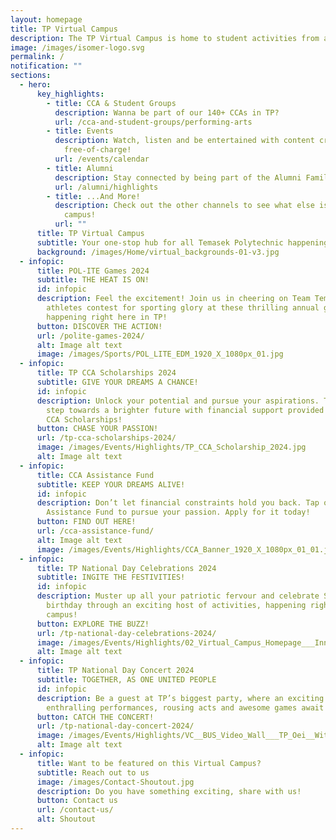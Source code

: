 ```yaml
---
layout: homepage
title: TP Virtual Campus
description: The TP Virtual Campus is home to student activities from all across TP!
image: /images/isomer-logo.svg
permalink: /
notification: ""
sections:
  - hero:
      key_highlights:
        - title: CCA & Student Groups
          description: Wanna be part of our 140+ CCAs in TP?
          url: /cca-and-student-groups/performing-arts
        - title: Events
          description: Watch, listen and be entertained with content created by TP,
            free-of-charge!
          url: /events/calendar
        - title: Alumni
          description: Stay connected by being part of the Alumni Family!
          url: /alumni/highlights
        - title: ...And More!
          description: Check out the other channels to see what else is happening around
            campus!
          url: ""
      title: TP Virtual Campus
      subtitle: Your one-stop hub for all Temasek Polytechnic happenings
      background: /images/Home/virtual_backgrounds-01-v3.jpg
  - infopic:
      title: POL-ITE Games 2024
      subtitle: THE HEAT IS ON!
      id: infopic
      description: Feel the excitement! Join us in cheering on Team Temasek as our
        athletes contest for sporting glory at these thrilling annual games,
        happening right here in TP!
      button: DISCOVER THE ACTION!
      url: /polite-games-2024/
      alt: Image alt text
      image: /images/Sports/POL_LITE_EDM_1920_X_1080px_01.jpg
  - infopic:
      title: TP CCA Scholarships 2024
      subtitle: GIVE YOUR DREAMS A CHANCE!
      id: infopic
      description: Unlock your potential and pursue your aspirations. Take the first
        step towards a brighter future with financial support provided by the TP
        CCA Scholarships!
      button: CHASE YOUR PASSION!
      url: /tp-cca-scholarships-2024/
      image: /images/Events/Highlights/TP_CCA_Scholarship_2024.jpg
      alt: Image alt text
  - infopic:
      title: CCA Assistance Fund
      subtitle: KEEP YOUR DREAMS ALIVE!
      id: infopic
      description: Don’t let financial constraints hold you back. Tap on the CCA
        Assistance Fund to pursue your passion. Apply for it today!
      button: FIND OUT HERE!
      url: /cca-assistance-fund/
      alt: Image alt text
      image: /images/Events/Highlights/CCA_Banner_1920_X_1080px_01_01.jpg
  - infopic:
      title: TP National Day Celebrations 2024
      subtitle: INGITE THE FESTIVITIES!
      id: infopic
      description: Muster up all your patriotic fervour and celebrate Singapore’s 59th
        birthday through an exciting host of activities, happening right on
        campus!
      button: EXPLORE THE BUZZ!
      url: /tp-national-day-celebrations-2024/
      image: /images/Events/Highlights/02_Virtual_Campus_Homepage___Inner_Page_1920_X_1080_02_02.jpg
      alt: Image alt text
  - infopic:
      title: TP National Day Concert 2024
      subtitle: TOGETHER, AS ONE UNITED PEOPLE
      id: infopic
      description: Be a guest at TP’s biggest party, where an exciting line-up of
        enthralling performances, rousing acts and awesome games await you!
      button: CATCH THE CONCERT!
      url: /tp-national-day-concert-2024/
      image: /images/Events/Highlights/VC__BUS_Video_Wall___TP_Oei__With_QR_Code_.png
      alt: Image alt text
  - infopic:
      title: Want to be featured on this Virtual Campus?
      subtitle: Reach out to us
      image: /images/Contact-Shoutout.jpg
      description: Do you have something exciting, share with us!
      button: Contact us
      url: /contact-us/
      alt: Shoutout
---
```

